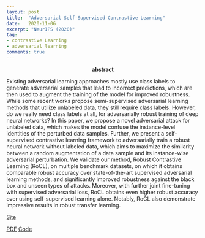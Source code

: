 ```yaml
---
layout: post
title:  "Adversarial Self-Supervised Contrastive Learning"
date:   2020-11-06
excerpt: "NeurIPS (2020)"
tag:
- contrastive Learning
- adversarial learning
comments: true
---
```

<meta http-equiv="refresh" content="1;url=https://sites.google.com/view/rocl2020/" />

<center><b>abstract</b> </center> 


Existing adversarial learning approaches mostly use class labels to generate adversarial samples that lead to incorrect predictions, which are then used to augment the training of the model for improved robustness. While some recent works propose semi-supervised adversarial learning methods that utilize unlabeled data, they still require class labels. However, do we really need class labels at all, for adversarially robust training of deep neural networks? In this paper, we propose a novel adversarial attack for unlabeled data, which makes the model confuse the instance-level identities of the perturbed data samples. Further, we present a self-supervised contrastive learning framework to adversarially train a robust neural network without labeled data, which aims to maximize the similarity between a random augmentation of a data sample and its instance-wise adversarial perturbation. We validate our method, Robust Contrastive Learning (RoCL), on multiple benchmark datasets, on which it obtains comparable robust accuracy over state-of-the-art supervised adversarial learning methods, and significantly improved robustness against the black box and unseen types of attacks. Moreover, with further joint fine-tuning with supervised adversarial loss, RoCL obtains even higher robust accuracy over using self-supervised learning alone. Notably, RoCL also demonstrate impressive results in robust transfer learning.


<a href="https://sites.google.com/view/rocl2020/">Site</a>
 

<a href="https://arxiv.org/abs/2006.07589">PDF</a> <a href="https://github.com/Kim-Minseon/RoCL-Adversarial-self-supervised-contrastive-learning">Code</a>
 
